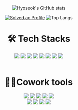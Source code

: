 <div align="center">
 
![Hyoseok's GitHub stats](https://github-readme-stats.vercel.app/api?username=seohyoseok0408&show_icons=true&theme=radical)
 
[![Solved.ac Profile](http://mazassumnida.wtf/api/v2/generate_badge?boj=mhmh779)](https://solved.ac/mhmh779/) 
![Top Langs](https://github-readme-stats.vercel.app/api/top-langs/?username=seohyoseok0408&layout=compact&theme=tokyonight)

</div>

# <div align="center"> 🛠 Tech Stacks </div>
<div align="center">  
 <img src="https://img.shields.io/badge/html-E34F26?style=for-the-badge&logo=html5&logoColor=white">  
 <img src="https://img.shields.io/badge/css-1572B6?style=for-the-badge&logo=css3&logoColor=white">  
 <img src="https://img.shields.io/badge/javascript-F7DF1E?style=for-the-badge&logo=javascript&logoColor=black"> 
 <img src="https://img.shields.io/badge/python-3776AB?style=for-the-badge&logo=python&logoColor=white">
 <img src="https://img.shields.io/badge/Django-003e1f?style=for-the-badge&logo=Django&logoColor=white"> 
 <img src="https://img.shields.io/badge/java-007396?style=for-the-badge&logo=coffeeScript&logoColor=white">  
 <img src="https://img.shields.io/badge/springboot-6DB33F?style=for-the-badge&logo=springboot&logoColor=white">  
 <img src="https://img.shields.io/badge/mysql-4479A1?style=for-the-badge&logo=mysql&logoColor=white">  
</div> 
</br> 

# <div align="center"> 🙋‍♀️Cowork tools </div>
 <div align="center">  <img src="https://img.shields.io/badge/github-181717?style=for-the-badge&logo=github&logoColor=white">   <img src="https://img.shields.io/badge/slack-4A154B?style=for-the-badge&logo=slack&logoColor=white">  <img src="https://img.shields.io/badge/discord-5865F2?style=for-the-badge&logo=discord&logoColor=white">  <img src="https://img.shields.io/badge/kakaotalk-FFCD00?style=for-the-badge&logo=kakaotalk&logoColor=white">  <img src="https://img.shields.io/badge/zoom-2D8CFF?style=for-the-badge&logo=zoomk&logoColor=white">  </br>
 <img src="https://img.shields.io/badge/notion-000000?style=for-the-badge&logo=notionk&logoColor=white">  <img src="https://img.shields.io/badge/figma-F24E1E?style=for-the-badge&logo=figmak&logoColor=white"> <img src="https://img.shields.io/badge/codepen-000000?style=for-the-badge&logo=codepen&logoColor=white">  <img src="https://img.shields.io/badge/VSCode-007ACC?style=for-the-badge&logo=VSCode&logoColor=white">  </div>
 

